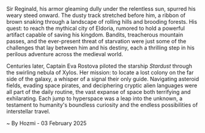 
Sir Reginald, his armor gleaming dully under the relentless sun, spurred his weary steed onward.  The dusty track stretched before him, a ribbon of brown snaking through a landscape of rolling hills and brooding forests.  His quest: to reach the mythical city of Eldoria, rumored to hold a powerful artifact capable of saving his kingdom.  Bandits, treacherous mountain passes, and the ever-present threat of starvation were just some of the challenges that lay between him and his destiny, each a thrilling step in his perilous adventure across the medieval world.

Centuries later, Captain Eva Rostova piloted the starship *Stardust* through the swirling nebula of Xylos.  Her mission: to locate a lost colony on the far side of the galaxy, a whisper of a signal their only guide.  Navigating asteroid fields, evading space pirates, and deciphering cryptic alien languages were all part of the daily routine, the vast expanse of space both terrifying and exhilarating.  Each jump to hyperspace was a leap into the unknown, a testament to humanity's boundless curiosity and the endless possibilities of interstellar travel.

~ By Hozmi - 03 February 2025
